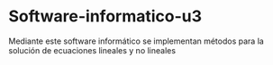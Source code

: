 # Software-informatico-u3
Mediante este software informático se implementan métodos para la solución de ecuaciones lineales y no lineales
